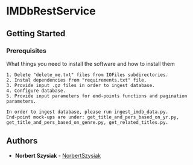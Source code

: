 # IMDbRestService

## Getting Started

### Prerequisites

What things you need to install the software and how to install them

```
1. Delete "delete_me.txt" files from IOFiles subdirectories.
2. Instal dependencies from "requirements.txt" file.
3. Provide input .gz files in order to ingest database.
4. Configure database.
5. Provide input parameters for end-points functions and pagination parameters.

In order to ingest database, please run ingest_imdb_data.py.
End-point mock-ups are under: get_title_and_pers_based_on_yr.py, get_title_and_pers_based_on_genre.py, get_related_titles.py.
```
## Authors

* **Norbert Szysiak** - [NorbertSzysiak](https://github.com/nszysiak)
